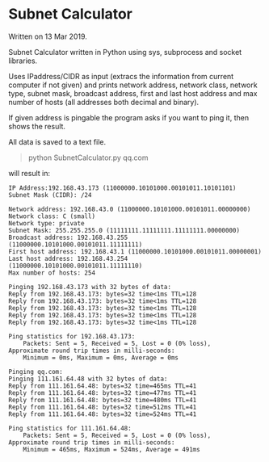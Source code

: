 # Subnet Calculator
Written on 13 Mar 2019.

Subnet Calculator written in Python using sys, subprocess and socket libraries.

Uses IPaddress/CIDR as input (extracs the information from current computer if not given) and prints network address, network class, network type, subnet mask, 
broadcast address, first and last host address and max number of hosts (all addresses both decimal and binary).

If given address is pingable the program asks if you want to ping it, then shows the result.

All data is saved to a text file.

> python SubnetCalculator.py qq.com

will result in:

```
IP Address:192.168.43.173 (11000000.10101000.00101011.10101101)
Subnet Mask (CIDR): /24

Network address: 192.168.43.0 (11000000.10101000.00101011.00000000)
Network class: C (small)
Network type: private
Subnet Mask: 255.255.255.0 (11111111.11111111.11111111.00000000)
Broadcast address: 192.168.43.255 (11000000.10101000.00101011.11111111)
First host address: 192.168.43.1 (11000000.10101000.00101011.00000001)
Last host address: 192.168.43.254 (11000000.10101000.00101011.11111110)
Max number of hosts: 254

Pinging 192.168.43.173 with 32 bytes of data:
Reply from 192.168.43.173: bytes=32 time<1ms TTL=128
Reply from 192.168.43.173: bytes=32 time<1ms TTL=128
Reply from 192.168.43.173: bytes=32 time<1ms TTL=128
Reply from 192.168.43.173: bytes=32 time<1ms TTL=128
Reply from 192.168.43.173: bytes=32 time<1ms TTL=128

Ping statistics for 192.168.43.173:
    Packets: Sent = 5, Received = 5, Lost = 0 (0% loss),
Approximate round trip times in milli-seconds:
    Minimum = 0ms, Maximum = 0ms, Average = 0ms

Pinging qq.com:
Pinging 111.161.64.48 with 32 bytes of data:
Reply from 111.161.64.48: bytes=32 time=465ms TTL=41
Reply from 111.161.64.48: bytes=32 time=477ms TTL=41
Reply from 111.161.64.48: bytes=32 time=480ms TTL=41
Reply from 111.161.64.48: bytes=32 time=512ms TTL=41
Reply from 111.161.64.48: bytes=32 time=524ms TTL=41

Ping statistics for 111.161.64.48:
    Packets: Sent = 5, Received = 5, Lost = 0 (0% loss),
Approximate round trip times in milli-seconds:
    Minimum = 465ms, Maximum = 524ms, Average = 491ms
```

